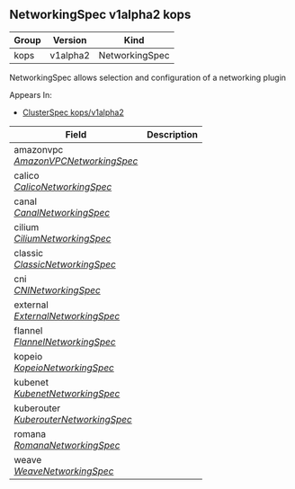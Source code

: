 ## NetworkingSpec v1alpha2 kops

Group        | Version     | Kind
------------ | ---------- | -----------
kops | v1alpha2 | NetworkingSpec



NetworkingSpec allows selection and configuration of a networking plugin

<aside class="notice">
Appears In:

<ul> 
<li><a href="#clusterspec-v1alpha2-kops">ClusterSpec kops/v1alpha2</a></li>
</ul></aside>

Field        | Description
------------ | -----------
amazonvpc <br /> *[AmazonVPCNetworkingSpec](#amazonvpcnetworkingspec-v1alpha2-kops)*    | 
calico <br /> *[CalicoNetworkingSpec](#caliconetworkingspec-v1alpha2-kops)*    | 
canal <br /> *[CanalNetworkingSpec](#canalnetworkingspec-v1alpha2-kops)*    | 
cilium <br /> *[CiliumNetworkingSpec](#ciliumnetworkingspec-v1alpha2-kops)*    | 
classic <br /> *[ClassicNetworkingSpec](#classicnetworkingspec-v1alpha2-kops)*    | 
cni <br /> *[CNINetworkingSpec](#cninetworkingspec-v1alpha2-kops)*    | 
external <br /> *[ExternalNetworkingSpec](#externalnetworkingspec-v1alpha2-kops)*    | 
flannel <br /> *[FlannelNetworkingSpec](#flannelnetworkingspec-v1alpha2-kops)*    | 
kopeio <br /> *[KopeioNetworkingSpec](#kopeionetworkingspec-v1alpha2-kops)*    | 
kubenet <br /> *[KubenetNetworkingSpec](#kubenetnetworkingspec-v1alpha2-kops)*    | 
kuberouter <br /> *[KuberouterNetworkingSpec](#kuberouternetworkingspec-v1alpha2-kops)*    | 
romana <br /> *[RomanaNetworkingSpec](#romananetworkingspec-v1alpha2-kops)*    | 
weave <br /> *[WeaveNetworkingSpec](#weavenetworkingspec-v1alpha2-kops)*    | 

